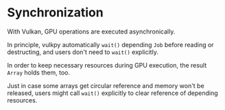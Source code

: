 # Synchronization

With Vulkan, GPU operations are executed asynchronically.

In principle, vulkpy automatically `wait()` depending `Job`
before reading or destructing, and users don't need to `wait()` explicitly.

In order to keep necessary resources during GPU execution,
the result `Array` holds them, too.

Just in case some arrays get circular reference and memory won't be released,
users might call `wait()` explicitly to clear reference of depending resources.
